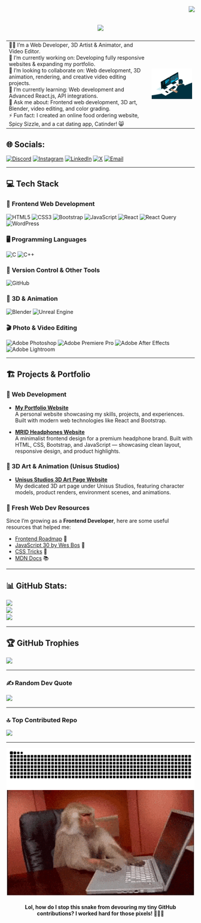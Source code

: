 <img align="right" src="https://visitor-badge.laobi.icu/badge?page_id=salesp07.salesp07" />

<h1 align="center">
    <img src="https://readme-typing-svg.herokuapp.com/?font=Righteous&size=35&center=true&vCenter=true&width=500&height=70&duration=4000&lines=Hi+There!+👋;+I'm+Vaibhav+Seth!;" />
</h1>

<table>
  <tr>
    <td>
      👨‍💻 I’m a Web Developer, 3D Artist & Animator, and Video Editor.<br>
      👯 I’m currently working on: Developing fully responsive websites & expanding my portfolio.<br>
      🤝 I’m looking to collaborate on: Web development, 3D animation, rendering, and creative video editing projects.<br>
      🌱 I’m currently learning: Web development and Advanced React.js, API integrations.<br>
      💬 Ask me about: Frontend web development, 3D art, Blender, video editing, and color grading.<br>
      ⚡ Fun fact: I created an online food ordering website, Spicy Sizzle, and a cat dating app, Catinder! 😸
    </td>
    <td align="right">
      <img src="./images/qgQUggAC3Pfv687qPC.webp" width="250px" alt="Geek GIF">
    </td>
  </tr>
</table>

## 🌐 Socials:
[![Discord](https://img.shields.io/badge/Discord-%237289DA.svg?style=for-the-badge&logo=discord&logoColor=white)](https://discord.gg/hbdWehJk)
[![Instagram](https://img.shields.io/badge/Instagram-%23E4405F.svg?style=for-the-badge&logo=instagram&logoColor=white)](https://instagram.com/_zenron_)
[![LinkedIn](https://img.shields.io/badge/LinkedIn-%230077B5.svg?style=for-the-badge&logo=linkedin&logoColor=white)](https://linkedin.com/in/vaibhav2001seth)
[![X](https://img.shields.io/badge/X-black.svg?style=for-the-badge&logo=X&logoColor=white)](https://x.com/VaibhavSeth2k1)
[![Email](https://img.shields.io/badge/Email-D14836?style=for-the-badge&logo=gmail&logoColor=white)](mailto:vaibhav2001seth@gmail.com)

---

## 💻 **Tech Stack**

### 🚀 **Frontend Web Development**  
![HTML5](https://img.shields.io/badge/html5-%23E34F26.svg?style=for-the-badge&logo=html5&logoColor=white) ![CSS3](https://img.shields.io/badge/css3-%231572B6.svg?style=for-the-badge&logo=css3&logoColor=white) ![Bootstrap](https://img.shields.io/badge/bootstrap-%238511FA.svg?style=for-the-badge&logo=bootstrap&logoColor=white) ![JavaScript](https://img.shields.io/badge/javascript-%23323330.svg?style=for-the-badge&logo=javascript&logoColor=%23F7DF1E) ![React](https://img.shields.io/badge/react-%2320232a.svg?style=for-the-badge&logo=react&logoColor=%2361DAFB) ![React Query](https://img.shields.io/badge/-React%20Query-FF4154?style=for-the-badge&logo=react%20query&logoColor=white) ![WordPress](https://img.shields.io/badge/WordPress-%23117AC9.svg?style=for-the-badge&logo=WordPress&logoColor=white)  

### 🖥 **Programming Languages**  
![C](https://img.shields.io/badge/c-%2300599C.svg?style=for-the-badge&logo=c&logoColor=white) ![C++](https://img.shields.io/badge/c++-%2300599C.svg?style=for-the-badge&logo=c%2B%2B&logoColor=white)  

### 🔧 **Version Control & Other Tools**  
![GitHub](https://img.shields.io/badge/github-%23121011.svg?style=for-the-badge&logo=github&logoColor=white)  

### 🎨 **3D & Animation**  
![Blender](https://img.shields.io/badge/blender-%23F5792A.svg?style=for-the-badge&logo=blender&logoColor=white) ![Unreal Engine](https://img.shields.io/badge/unrealengine-%23313131.svg?style=for-the-badge&logo=unrealengine&logoColor=white)  

### 🎬 **Photo & Video Editing**  
![Adobe Photoshop](https://img.shields.io/badge/adobe%20photoshop-%2331A8FF.svg?style=for-the-badge&logo=adobe%20photoshop&logoColor=white) ![Adobe Premiere Pro](https://img.shields.io/badge/Adobe%20Premiere%20Pro-9999FF.svg?style=for-the-badge&logo=Adobe%20Premiere%20Pro&logoColor=white) ![Adobe After Effects](https://img.shields.io/badge/Adobe%20After%20Effects-9999FF.svg?style=for-the-badge&logo=Adobe%20After%20Effects&logoColor=white) ![Adobe Lightroom](https://img.shields.io/badge/Adobe%20Lightroom-31A8FF.svg?style=for-the-badge&logo=Adobe%20Lightroom&logoColor=white)  

---

## 🏗️ Projects & Portfolio

### 🚀 Web Development
- **[My Portfolio Website](https://vaibhavseth1.github.io/Vaibhav-Seth-Frontend-Developer-Portfolio/)**  
  A personal website showcasing my skills, projects, and experiences. Built with modern web technologies like React and Bootstrap.

- **[MRID Headphones Website](https://vaibhavseth1.github.io/MRID-Website/)**  
  A minimalist frontend design for a premium headphone brand. Built with HTML, CSS, Bootstrap, and JavaScript — showcasing clean layout, responsive design, and product highlights.

### 🎨 3D Art & Animation (Unisus Studios)
- **[Unisus Studios 3D Art Page Website](https://vaibhavseth1.github.io/Unisus-Studios/)**  
  My dedicated 3D art page under Unisus Studios, featuring character models, product renders, environment scenes, and animations.

### 🌱 Fresh Web Dev Resources  
Since I’m growing as a **Frontend Developer**, here are some useful resources that helped me:  
- [Frontend Roadmap](https://roadmap.sh/frontend) 🚀  
- [JavaScript 30 by Wes Bos](https://javascript30.com/) 🎯  
- [CSS Tricks](https://css-tricks.com/) 🎨  
- [MDN Docs](https://developer.mozilla.org/en-US/) 📚  

---

## 📊 GitHub Stats:
![](https://github-readme-stats.vercel.app/api?username=VaibhavSeth1&theme=dark&hide_border=false&include_all_commits=false&count_private=false)<br/>
![](https://github-readme-streak-stats.herokuapp.com/?user=VaibhavSeth1&theme=dark&hide_border=false)<br/>
![](https://github-readme-stats.vercel.app/api/top-langs/?username=VaibhavSeth1&theme=dark&hide_border=false&include_all_commits=false&count_private=false&layout=compact)

---

## 🏆 GitHub Trophies
![](https://github-profile-trophy.vercel.app/?username=VaibhavSeth1&theme=radical&no-frame=false&no-bg=true&margin-w=4)

---

### ✍️ Random Dev Quote
![](https://quotes-github-readme.vercel.app/api?type=horizontal&theme=radical)

---

### 🔝 Top Contributed Repo
![](https://github-contributor-stats.vercel.app/api?username=VaibhavSeth1&limit=5&theme=dark&combine_all_yearly_contributions=true)

---

<img src="https://raw.githubusercontent.com/VaibhavSeth1/VaibhavSeth1/output/snake.svg" alt="Snake animation" />


<div align="center">
  <img src="./images/giphy.gif" width="500px" alt="Geek GIF">
      <h4>Lol, how do I stop this snake from devouring my tiny GitHub contributions? I worked hard for those pixels! 🐍😂😆</h4>
</div>

<!-- Proudly created with GPRM ( https://gprm.itsvg.in ) -->
